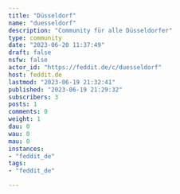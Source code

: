 ```yaml
---
title: "Düsseldorf" 
name: "duesseldorf"
description: "Community für alle Düsseldorfer"
type: community
date: "2023-06-20 11:37:49"
draft: false
nsfw: false
actor_id: "https://feddit.de/c/duesseldorf"
host: feddit.de
lastmod: "2023-06-19 21:32:41"
published: "2023-06-19 21:29:32"
subscribers: 3
posts: 1
comments: 0
weight: 1
dau: 0
wau: 0
mau: 0
instances:
- "feddit_de"
tags: 
- "feddit_de"

---
```

